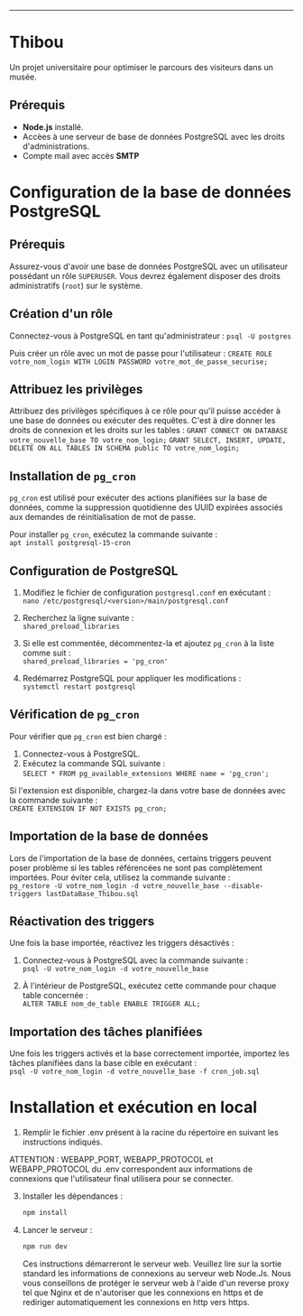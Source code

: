 ---
# Thibou  
Un projet universitaire pour optimiser le parcours des visiteurs dans un musée.

## Prérequis  
- **Node.js** installé.
- Accèes à une serveur de base de données PostgreSQL avec les droits d'administrations.
- Compte mail avec accès **SMTP**

# Configuration de la base de données PostgreSQL 

## Prérequis
Assurez-vous d'avoir une base de données PostgreSQL avec un utilisateur possédant un rôle `SUPERUSER`. Vous devrez également disposer des droits administratifs (`root`) sur le système.

## Création d'un rôle
Connectez-vous à PostgreSQL en tant qu'administrateur : 
`psql -U postgres` 

Puis créer un rôle avec un mot de passe pour l'utilisateur : 
`CREATE ROLE votre_nom_login WITH LOGIN PASSWORD votre_mot_de_passe_securise;` 

## Attribuez les privilèges
Attribuez des privilèges spécifiques à ce rôle pour qu'il puisse accéder à une base de données ou exécuter des requêtes. C'est à dire donner les droits de connexion et les droits sur les tables :
`GRANT CONNECT ON DATABASE votre_nouvelle_base TO votre_nom_login;`
`GRANT SELECT, INSERT, UPDATE, DELETE ON ALL TABLES IN SCHEMA public TO votre_nom_login;`


## Installation de `pg_cron`
`pg_cron` est utilisé pour exécuter des actions planifiées sur la base de données, comme la suppression quotidienne des UUID expirées associés  aux demandes de réinitialisation de mot de passe.

Pour installer `pg_cron`, exécutez la commande suivante :  
`apt install postgresql-15-cron`

## Configuration de PostgreSQL
1. Modifiez le fichier de configuration `postgresql.conf` en exécutant :  
   `nano /etc/postgresql/<version>/main/postgresql.conf`

2. Recherchez la ligne suivante :  
   `shared_preload_libraries`

3. Si elle est commentée, décommentez-la et ajoutez `pg_cron` à la liste comme suit :  
   `shared_preload_libraries = 'pg_cron'`

4. Redémarrez PostgreSQL pour appliquer les modifications :  
   `systemctl restart postgresql`

## Vérification de `pg_cron`
Pour vérifier que `pg_cron` est bien chargé :
1. Connectez-vous à PostgreSQL.
2. Exécutez la commande SQL suivante :  
   `SELECT * FROM pg_available_extensions WHERE name = 'pg_cron';`

Si l'extension est disponible, chargez-la dans votre base de données avec la commande suivante :  
`CREATE EXTENSION IF NOT EXISTS pg_cron;`

## Importation de la base de données
Lors de l'importation de la base de données, certains triggers peuvent poser problème si les tables référencées ne sont pas complètement importées. Pour éviter cela, utilisez la commande suivante :  
`pg_restore -U votre_nom_login -d votre_nouvelle_base --disable-triggers lastDataBase_Thibou.sql`

## Réactivation des triggers
Une fois la base importée, réactivez les triggers désactivés :
1. Connectez-vous à PostgreSQL avec la commande suivante :  
   `psql -U votre_nom_login -d votre_nouvelle_base`

2. À l'intérieur de PostgreSQL, exécutez cette commande pour chaque table concernée :  
   `ALTER TABLE nom_de_table ENABLE TRIGGER ALL;`

## Importation des tâches planifiées
Une fois les triggers activés et la base correctement importée, importez les tâches planifiées dans la base cible en exécutant :  
`psql -U votre_nom_login -d votre_nouvelle_base -f cron_job.sql`


# Installation et exécution en local  
1.  Remplir le fichier .env présent à la racine du répertoire en suivant les instructions indiqués.

ATTENTION : WEBAPP_PORT, WEBAPP_PROTOCOL et WEBAPP_PROTOCOL du .env correspondent aux informations de connexions que l'utilisateur final utilisera pour se connecter.   


  

3. Installer les dépendances :  
   ```bash
   npm install
   ```

4. Lancer le serveur :  
   ```bash
   npm run dev
   ```

   Ces instructions démarreront le serveur web. Veuillez lire sur la sortie standard les informations de connexions au serveur web Node.Js.
   Nous vous conseillons de protéger le serveur web à l'aide d'un reverse proxy tel que Nginx et de n'autoriser que les connexions en https et de rediriger automatiquement les connexions en http vers https.

